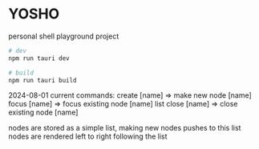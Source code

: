 # YOSHO

personal shell playground project

```bash
# dev
npm run tauri dev

# build
npm run tauri build
```

2024-08-01
current commands:
create [name] => make new node [name]
focus [name] => focus existing node [name]
list
close [name] => close existing node [name]

nodes are stored as a simple list, making new nodes pushes to this list
nodes are rendered left to right following the list